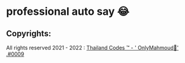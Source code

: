 # professional auto say 😂


## Copyrights: 
All rights reserved 2021 - 2022 : <a href="https://discord.gg/7XbDEtAJx8">Thailand Codes ™ - ' OnlyMahmoud👑' .#0009</a>
